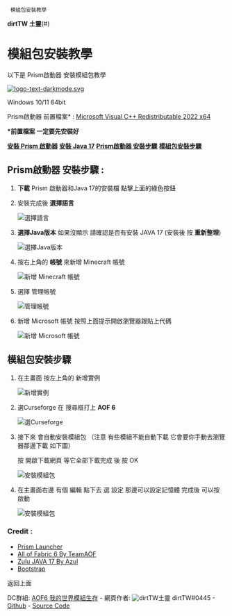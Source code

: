      模組包安裝教學       

 **dirtTW 土靈**(#)

模組包安裝教學
=======

以下是 Prism啟動器 安裝模組包教學

[![logo-text-darkmode.svg](https://prismlauncher.org/img/logo-text-darkmode.svg)](https://prismlauncher.org/)

Windows 10/11 64bit

Prism啟動器 前置檔案\* : [Microsoft Visual C++ Redistributable 2022 x64](https://aka.ms/vs/17/release/vc_redist.x64.exe)

**\*前置檔案 一定要先安裝好**

[**安裝 Prism 啟動器**](https://github.com/PrismLauncher/PrismLauncher/releases/download/6.3/PrismLauncher-Windows-MSVC-Setup-6.3.exe) [**安裝 Java 17**](https://cdn.azul.com/zulu/bin/zulu17.42.19-ca-jdk17.0.7-win_x64.msi) [**Prism啟動器 安裝步驟**](#) [**模組包安裝步驟**](#)

Prism啟動器 安裝步驟 :
---------------

1.  **下載** Prism 啟動器和Java 17的安裝檔 點擊上面的綠色按鈕
    
2.  安裝完成後 **選擇語言**
    
    ![選擇語言](img/1.png)
3.  **選擇Java版本** 如果沒顯示 請確認是否有安裝 JAVA 17 (安裝後 按 **重新整理**)
    
    ![選擇Java版本](img/2.png)
4.  按右上角的 **帳號** 來新增 Minecraft 帳號
    
    ![新增 Minecraft 帳號](img/3.png)
5.  選擇 管理帳號
    
    ![管理帳號](img/4.png)
6.  新增 Microsoft 帳號 按照上面提示開啟瀏覽器跟貼上代碼
    
    ![新增 Microsoft 帳號](img/5.png)

模組包安裝步驟
-------

1.  在主畫面 按左上角的 新增實例
    
    ![新增實例](img/6.png)
2.  選Curseforge 在 搜尋框打上 **AOF 6**
    
    ![選Curseforge](img/7.png)
3.  接下來 會自動安裝模組包 （注意 有些模組不能自動下載 它會要你手動去瀏覽器那邊下載 如下圖）
    
    按 開啟下載網頁 等它全部下載完成 後 按 OK
    
    ![安裝模組包](img/8.png)
4.  在主畫面右邊 有個 編輯 點下去 選 設定 那邊可以設定記憶體 完成後 可以按 啟動
    
    ![安裝模組包](img/9.png)

### Credit :

*   [Prism Launcher](https://prismlauncher.org/)
*   [All of Fabric 6 By TeamAOF](https://www.curseforge.com/minecraft/modpacks/all-of-fabric-6)
*   [Zulu JAVA 17 By Azul](https://www.azul.com/)
*   [Bootstrap](https://getbootstrap.com/)

返回上面

DC群組: [AOF6 我的世界模組生存](https://discord.gg/3MAMxqYwfV) - 網頁作者: ![dirtTW](img/logo.png)土靈 dirtTW#0445 - [Github](https://github.com/yichifauzi) - [Source Code](https://github.com/yichifauzi/modpackinstalltutorial)